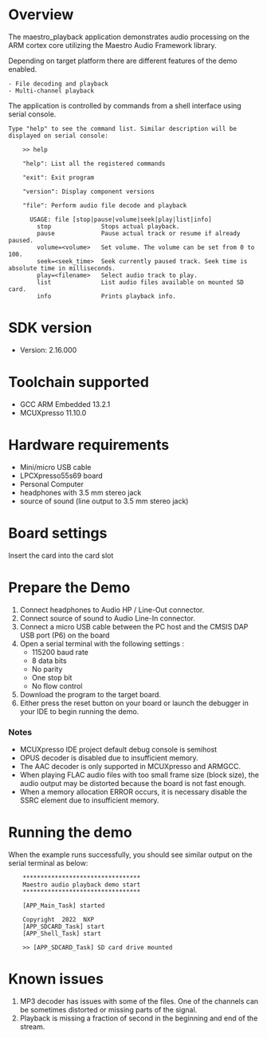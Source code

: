 Overview
========
The maestro_playback application demonstrates audio processing on the ARM cortex core
utilizing the Maestro Audio Framework library.

Depending on target platform there are different features of the demo enabled.

    - File decoding and playback
    - Multi-channel playback

The application is controlled by commands from a shell interface using serial console.

```
Type "help" to see the command list. Similar description will be displayed on serial console:

    >> help

    "help": List all the registered commands

    "exit": Exit program

    "version": Display component versions

    "file": Perform audio file decode and playback

      USAGE: file [stop|pause|volume|seek|play|list|info]
        stop              Stops actual playback.
        pause             Pause actual track or resume if already paused.
        volume=<volume>   Set volume. The volume can be set from 0 to 100.
        seek=<seek_time>  Seek currently paused track. Seek time is absolute time in milliseconds.
        play=<filename>   Select audio track to play.
        list              List audio files available on mounted SD card.
        info              Prints playback info.
```


SDK version
===========
- Version: 2.16.000

Toolchain supported
===================
- GCC ARM Embedded  13.2.1
- MCUXpresso  11.10.0

Hardware requirements
=====================
- Mini/micro USB cable
- LPCXpresso55s69 board
- Personal Computer
- headphones with 3.5 mm stereo jack
- source of sound (line output to 3.5 mm stereo jack)

Board settings
==============
Insert the card into the card slot

Prepare the Demo
================
1. Connect headphones to Audio HP / Line-Out connector.
2. Connect source of sound to Audio Line-In connector.
3. Connect a micro USB cable between the PC host and the CMSIS DAP USB port (P6) on the board
4. Open a serial terminal with the following settings :
    - 115200 baud rate
    - 8 data bits
    - No parity
    - One stop bit
    - No flow control
5. Download the program to the target board.
6. Either press the reset button on your board or launch the debugger in your IDE to begin
   running the demo.

### Notes
- MCUXpresso IDE project default debug console is semihost
- OPUS decoder is disabled due to insufficient memory.
- The AAC decoder is only supported in MCUXpresso and ARMGCC.
- When playing FLAC audio files with too small frame size (block size), the audio output
  may be distorted because the board is not fast enough.
- When a memory allocation ERROR occurs, it is necessary disable the SSRC element due to
  insufficient memory.

Running the demo
================
When the example runs successfully, you should see similar output on the serial
terminal as below:
```
    *********************************
    Maestro audio playback demo start
    *********************************

    [APP_Main_Task] started

    Copyright  2022  NXP
    [APP_SDCARD_Task] start
    [APP_Shell_Task] start

    >> [APP_SDCARD_Task] SD card drive mounted
```

# Known issues
1. MP3 decoder has issues with some of the files. One of the channels can be sometimes
   distorted or missing parts of the signal.
2. Playback is missing a fraction of second in the beginning and end of the stream.
